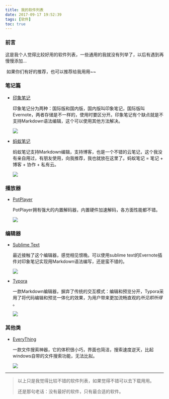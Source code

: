 ```yaml
---
title: 我的软件列表
date: 2017-09-17 19:52:39
tags: [软件]
toc: true
---
```


### 前言

​	这是我个人觉得比较好用的软件列表，一些通用的我就没有列举了，以后有遇到再慢慢添加...

​	如果你们有好的推荐，也可以推荐给我用用~~

<!-- more -->

### 笔记篇

- [印象笔记](https://www.yinxiang.com/)

  印象笔记分为两种：国际版和国内版，国内版叫印象笔记，国际版叫Evernote，两者存储是不一样的，使用时要区分开。印象笔记有个缺点就是不支持Markdown语法编辑，这个可以使用其他方法解决。

  ![](http://owf8xmj1f.bkt.clouddn.com/17-9-17/42219089.jpg)

- [蚂蚁笔记](https://leanote.com/)

  蚂蚁笔记支持Markdown编辑，支持博客，也是一个不错的云笔记，这个我没有亲自用过，有朋友使用，向我推荐，我也就放在这里了。蚂蚁笔记 = 笔记 + 博客 + 协作 + 私有云。

  ![](http://owf8xmj1f.bkt.clouddn.com/17-9-17/59511400.jpg)

### 播放器

- [PotPlayer](http://potplayer.daum.net/?lang=zh_CN)

  PotPlayer拥有强大的内置解码器，内置硬件加速解码，各方面性能都不错。

  ![](http://owf8xmj1f.bkt.clouddn.com/17-9-17/56718915.jpg)

### 编辑器

- [Sublime Text](https://www.sublimetext.com/)  

  最近接触了这个编辑器，感觉相见恨晚。可以使用sublime text的Evernote插件对印象笔记实现用Markdown语法编写，还是蛮不错的。

  ![](http://owf8xmj1f.bkt.clouddn.com/17-9-17/16058594.jpg)

- [Typora](https://typora.io/)

  一款Markdown编辑器，摒弃了传统的交互模式：编辑和预览分开，Typora采用了将代码编辑和预览一体化的效果，为用户带来更加流畅直观的*所见即所得* 。

  ![](http://owf8xmj1f.bkt.clouddn.com/17-9-18/59767412.jpg)

### 其他类

- [EveryThing](https://everything.en.softonic.com/)

  一款文件搜索神器，它的体积很小巧，界面也简洁，搜索速度逆天，比起windows自带的文件搜索功能，无法比拟。

  ![](http://owf8xmj1f.bkt.clouddn.com/17-9-17/87786195.jpg)


-----

> 以上只是我觉得比较不错的软件列表，如果觉得不错可以去下载用用。
>
> 还是那句老话：没有最好的软件，只有最合适的软件。